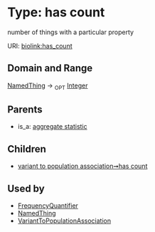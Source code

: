 
# Type: has count


number of things with a particular property

URI: [biolink:has_count](https://w3id.org/biolink/vocab/has_count)


## Domain and Range

[NamedThing](NamedThing.md) ->  <sub>OPT</sub> [Integer](type/Integer.md)

## Parents

 *  is_a: [aggregate statistic](aggregate_statistic.md)

## Children

 *  [variant to population association➞has count](variant_to_population_association_has_count.md)

## Used by

 * [FrequencyQuantifier](FrequencyQuantifier.md)
 * [NamedThing](NamedThing.md)
 * [VariantToPopulationAssociation](VariantToPopulationAssociation.md)
